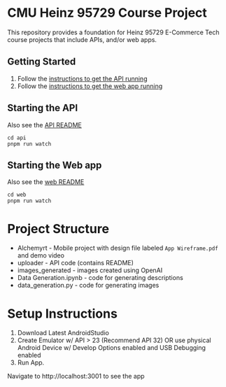 # CMU Heinz 95729 Course Project

This repository provides a foundation for Heinz 95729 E-Commerce Tech course projects that include APIs, and/or web apps.

## Getting Started

1. Follow the [instructions to get the API running](api)
1. Follow the [instructions to get the web app running](web)

## Starting the API

Also see the [API README](api/README.md)

```Shell
cd api
pnpm run watch
```

## Starting the Web app

Also see the [web README](web/README.md)

```Shell
cd web
pnpm run watch
```


# Project Structure

* Alchemyrt - Mobile project with design file labeled `App Wireframe.pdf` and demo video
* uploader - API code (contains README)
* images_generated - images created using OpenAI
* Data Generation.ipynb - code for generating descriptions
* data_generation.py - code for generating images

# Setup Instructions
1. Download Latest AndroidStudio
2. Create Emulator w/ API > 23 (Recommend API 32) OR use physical Android Device w/ Develop Options enabled and USB Debugging enabled
3. Run App.

Navigate to http://localhost:3001 to see the app
